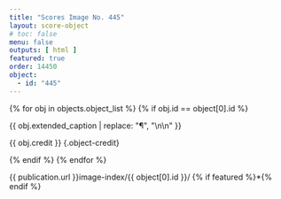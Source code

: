 ```yaml
---
title: "Scores Image No. 445"
layout: score-object
# toc: false
menu: false
outputs: [ html ]
featured: true
order: 14450
object:
  - id: "445"
---
```


{% for obj in objects.object_list %}
{% if obj.id == object[0].id %}

{{ obj.extended_caption | replace: "¶", "\n\n" }}

{{ obj.credit }} {.object-credit}

{% endif %}
{% endfor %}

<div class="object-credit object-url is-print-only">

{{ publication.url }}image-index/{{ object[0].id }}/ {% if featured %}*{% endif %}

</div>
